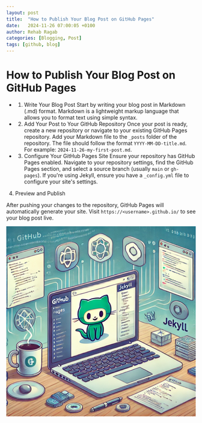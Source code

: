 ```yaml
---
layout: post
title:  "How to Publish Your Blog Post on GitHub Pages"
date:   2024-11-26 07:00:05 +0100
author: Rehab Ragab
categories: [Blogging, Post]
tags: [github, blog] 
---
```


# How to Publish Your Blog Post on GitHub Pages

- 1. Write Your Blog Post
Start by writing your blog post in Markdown (.md) format. Markdown is a lightweight markup language that allows you to format text using simple syntax.

- 2. Add Your Post to Your GitHub Repository
Once your post is ready, create a new repository or navigate to your existing GitHub Pages repository. Add your Markdown file to the `_posts` folder of the repository. The file should follow the format `YYYY-MM-DD-title.md`. For example: `2024-11-26-my-first-post.md`.

- 3. Configure Your GitHub Pages Site
Ensure your repository has GitHub Pages enabled. Navigate to your repository settings, find the GitHub Pages section, and select a source branch (usually `main` or `gh-pages`). If you're using Jekyll, ensure you have a `_config.yml` file to configure your site's settings.

4. Preview and Publish

After pushing your changes to the repository, GitHub Pages will automatically generate your site. Visit `https://<username>.github.io/` to see your blog post live.

![](/assets/img/mics/publish-post.png)